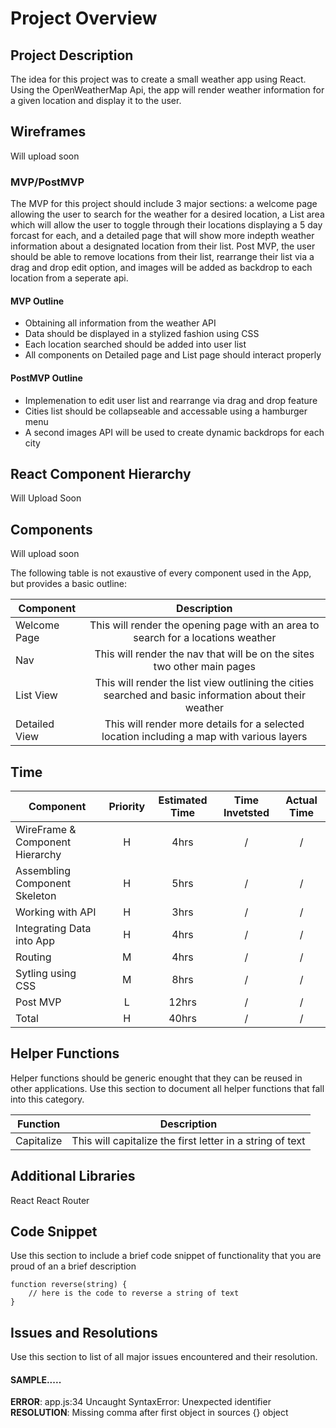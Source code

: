 # Project Overview


## Project Description

The idea for this project was to create a small weather app using React. Using the OpenWeatherMap Api, the app will render weather information for a given location and display it to the user. 

## Wireframes

Will upload soon

### MVP/PostMVP

The MVP for this project should include 3 major sections: a welcome page allowing the user to search for the weather for a desired location, a List area which will allow the user to toggle through their locations displaying a 5 day forcast for each, and a detailed page that will show more indepth weather information about a designated location from their list. Post MVP, the user should be able to remove locations from their list, rearrange their list via a drag and drop edit option, and images will be added as backdrop to each location from a seperate api.   

#### MVP Outline
- Obtaining all information from the weather API
- Data should be displayed in a stylized fashion using CSS
- Each location searched should be added into user list
- All components on Detailed page and List page should interact properly

#### PostMVP Outline

- Implemenation to edit user list and rearrange via drag and drop feature
- Cities list should be collapseable and accessable using a hamburger menu
- A second images API will be used to create dynamic backdrops for each city

## React Component Hierarchy

Will Upload Soon

## Components

Will upload soon

The following table is not exaustive of every component used in the App, but provides a basic outline:

| Component | Description | 
| --- | :---: |  
| Welcome Page | This will render the opening page with an area to search for a locations weather | 
| Nav | This will render the nav that will be on the sites two other main pages |
| List View | This will render the list view outlining the cities searched and basic information about their weather |
| Detailed View | This will render more details for a selected location including a map with various layers |

##  Time 

| Component | Priority | Estimated Time | Time Invetsted | Actual Time |
| --- | :---: |  :---: | :---: | :---: |
| WireFrame & Component Hierarchy | H | 4hrs| / | / |
| Assembling Component Skeleton | H | 5hrs| / | / |
| Working with API | H | 3hrs| / | / |
| Integrating Data into App | H | 4hrs| / | / |
| Routing | M | 4hrs| / | / |
| Sytling using CSS | M | 8hrs| / | / |
| Post MVP | L | 12hrs| / | / |
| Total | H | 40hrs| / | / |

## Helper Functions
Helper functions should be generic enought that they can be reused in other applications. Use this section to document all helper functions that fall into this category.

| Function | Description | 
| --- | :---: |  
| Capitalize | This will capitalize the first letter in a string of text | 

## Additional Libraries
 React
 React Router

## Code Snippet

Use this section to include a brief code snippet of functionality that you are proud of an a brief description  

```
function reverse(string) {
	// here is the code to reverse a string of text
}
```

## Issues and Resolutions
 Use this section to list of all major issues encountered and their resolution.

#### SAMPLE.....
**ERROR**: app.js:34 Uncaught SyntaxError: Unexpected identifier                                
**RESOLUTION**: Missing comma after first object in sources {} object
